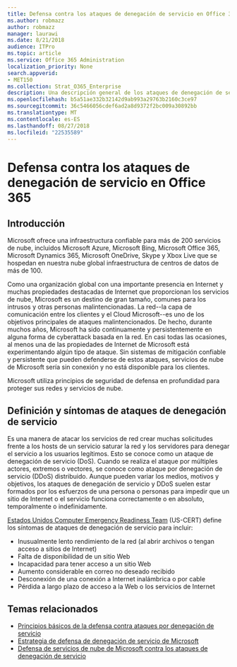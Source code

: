 ```yaml
---
title: Defensa contra los ataques de denegación de servicio en Office 365
ms.author: robmazz
author: robmazz
manager: laurawi
ms.date: 8/21/2018
audience: ITPro
ms.topic: article
ms.service: Office 365 Administration
localization_priority: None
search.appverid:
- MET150
ms.collection: Strat_O365_Enterprise
description: Una descripción general de los ataques de denegación de servicio (DoS).
ms.openlocfilehash: b5a51ae332b32142d9ab993a29763b2160c3ce97
ms.sourcegitcommit: 36c5466056cdef6ad2a8d9372f2bc009a30892bb
ms.translationtype: MT
ms.contentlocale: es-ES
ms.lasthandoff: 08/27/2018
ms.locfileid: "22535589"
---
```

# <a name="defending-against-denial-of-service-attacks-in-office-365"></a>Defensa contra los ataques de denegación de servicio en Office 365

## <a name="introduction"></a>Introducción
Microsoft ofrece una infraestructura confiable para más de 200 servicios de nube, incluidos Microsoft Azure, Microsoft Bing, Microsoft Office 365, Microsoft Dynamics 365, Microsoft OneDrive, Skype y Xbox Live que se hospedan en nuestra nube global infraestructura de centros de datos de más de 100.

Como una organización global con una importante presencia en Internet y muchas propiedades destacadas de Internet que proporcionan los servicios de nube, Microsoft es un destino de gran tamaño, comunes para los intrusos y otras personas malintencionadas. La red--la capa de comunicación entre los clientes y el Cloud Microsoft--es uno de los objetivos principales de ataques malintencionados. De hecho, durante muchos años, Microsoft ha sido continuamente y persistentemente en alguna forma de cyberattack basada en la red. En casi todas las ocasiones, al menos una de las propiedades de Internet de Microsoft está experimentando algún tipo de ataque. Sin sistemas de mitigación confiable y persistente que pueden defenderse de estos ataques, servicios de nube de Microsoft sería sin conexión y no está disponible para los clientes.

Microsoft utiliza principios de seguridad de defensa en profundidad para proteger sus redes y servicios de nube. 

## <a name="definition-and-symptoms-of-denial-of-service-attacks"></a>Definición y síntomas de ataques de denegación de servicio
Es una manera de atacar los servicios de red crear muchas solicitudes frente a los hosts de un servicio saturar la red y los servidores para denegar el servicio a los usuarios legítimos. Esto se conoce como un ataque de denegación de servicio (DoS). Cuando se realiza el ataque por múltiples actores, extremos o vectores, se conoce como ataque por denegación de servicio (DDoS) distribuido. Aunque pueden variar los medios, motivos y objetivos, los ataques de denegación de servicio y DDoS suelen estar formados por los esfuerzos de una persona o personas para impedir que un sitio de Internet o el servicio funciona correctamente o en absoluto, temporalmente o indefinidamente.

[Estados Unidos Computer Emergency Readiness Team](https://www.us-cert.gov/) (US-CERT) define los síntomas de ataques de denegación de servicio para incluir:
- Inusualmente lento rendimiento de la red (al abrir archivos o tengan acceso a sitios de Internet)
- Falta de disponibilidad de un sitio Web
- Incapacidad para tener acceso a un sitio Web
- Aumento considerable en correo no deseado recibido
- Desconexión de una conexión a Internet inalámbrica o por cable
- Pérdida a largo plazo de acceso a la Web o los servicios de Internet

## <a name="related-topics"></a>Temas relacionados
- [Principios básicos de la defensa contra ataques por denegación de servicio](office-365-core-principles-of-defense-against-dos-attacks.md)
- [Estrategia de defensa de denegación de servicio de Microsoft](office-365-microsoft-dos-defense-strategy.md)
- [Defensa de servicios de nube de Microsoft contra los ataques de denegación de servicio](office-365-defending-cloud-services-against-dos-attacks.md)
